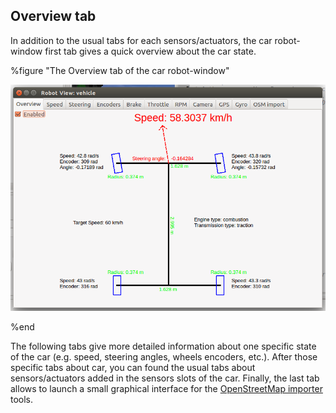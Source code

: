 ## Overview tab

In addition to the usual tabs for each sensors/actuators, the car robot-window
first tab gives a quick overview about the car state.

%figure "The Overview tab of the car robot-window"

![overview_tab.png](images/overview_tab.png)

%end

The following tabs give more detailed information about one specific state of
the car (e.g. speed, steering angles, wheels encoders, etc.). After those
specific tabs about car, you can found the usual tabs about sensors/actuators
added in the sensors slots of the car. Finally, the last tab allows to launch a
small graphical interface for the [OpenStreetMap
importer](openstreetmap-importer.md) tools.

